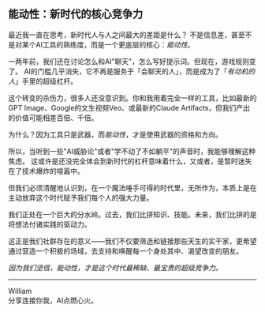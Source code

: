 ## 能动性：新时代的核心竞争力

最近我一直在思考，新时代人与人之间最大的差距是什么？
不是信息差，甚至不是对某个AI工具的熟练度，而是一个更底层的核心：*能动性*。

一两年前，我们还在讨论怎么和AI"聊天"，怎么写好提示词。但现在，游戏规则变了。
AI的门槛几乎消失，它不再是服务于「会聊天的人」，而是成为了「*有动机的人*」手里的超级杠杆。

这个转变的杀伤力，很多人还没意识到。你和我用着完全一样的工具，比如最新的GPT Image、Google的文生视频Veo、或最新的Claude Artifacts，但我们产出的价值可能相差百倍、千倍。

为什么？因为工具只是武器，而*能动性*，才是使用武器的资格和方向。

所以，当听到一些"AI威胁论"或者"学不动了不如躺平"的声音时，我能够理解这种焦虑。
这或许是还没完全体会到新时代的杠杆意味着什么，又或者，是暂时迷失在了技术爆炸的喧嚣中。

但我们必须清醒地认识到，在一个魔法唾手可得的时代里，无所作为，本质上是在主动放弃这个时代赋予我们每个人的强大力量。

我们正处在一个巨大的分水岭。过去，我们比拼知识、技能。未来，我们比拼的是将想法付诸实践的驱动力。

这正是我们社群存在的意义——我们不仅要筛选和链接那些天生的实干家，更希望通过营造一个积极的场域，去支持和唤醒每一个身处其中、渴望改变的朋友。

*因为我们坚信，能动性，才是这个时代最稀缺、最宝贵的超级竞争力。*

---
William \
分享连接你我，AI点燃心火。